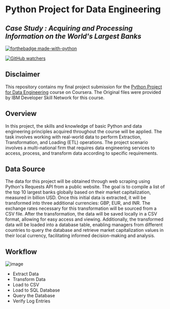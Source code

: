 # Python Project for Data Engineering
## _Case Study : Acquiring and Processing Information on the World's Largest Banks_

[![forthebadge made-with-python](http://ForTheBadge.com/images/badges/made-with-python.svg)](https://www.python.org/)

[![GitHub watchers](https://img.shields.io/github/watchers/tmuchlissin/python-project-for-data-engineering.svg?style=social&label=Watch&maxAge=2592000)](https://GitHub.com/tmuchlissin/python-project-for-data-engineering/watchers/)

## Disclaimer
This repository contains my final project submission for the [Python Project for Data Engineering](https://www.coursera.org/learn/python-project-for-data-engineering) course on Coursera. The Original files were provided by IBM Developer Skill Network for this course.

## Overview
In this project, the skills and knowledge of basic Python and data engineering principles acquired throughout the course will be applied. The task involves working with real-world data to perform Extraction, Transformation, and Loading (ETL) operations. The project scenario involves a multi-national firm that requires data engineering services to access, process, and transform data according to specific requirements.


## Data Source
The data for this project will be obtained through web scraping using Python's Requests API from a public website. The goal is to compile a list of the top 10 largest banks globally based on their market capitalization, measured in billion USD. Once this initial data is extracted, it will be transformed into three additional currencies: GBP, EUR, and INR. The exchange rates necessary for this transformation will be sourced from a CSV file. After the transformation, the data will be saved locally in a CSV format, allowing for easy access and viewing. Additionally, the transformed data will be loaded into a database table, enabling managers from different countries to query the database and retrieve market capitalization values in their local currency, facilitating informed decision-making and analysis.

## Workflow
![image](https://github.com/tmuchlissin/python-project-for-data-engineering/assets/117092055/b5a00e81-a9a9-4c9c-b6e2-9883c2bc00c0)

- Extract Data
- Transform Data
- Load to CSV
- Load to SQL Database
- Query the Database
- Verify Log Entries


